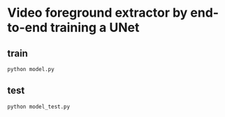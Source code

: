 # Video foreground extractor by end-to-end training a UNet

## train

	python model.py

## test

	python model_test.py


